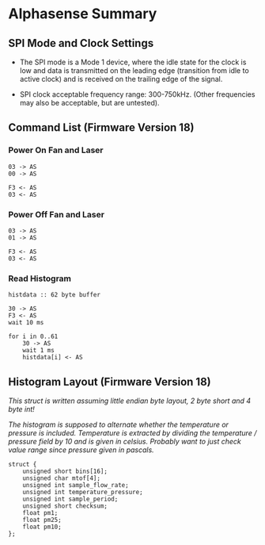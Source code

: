 # Alphasense Summary

## SPI Mode and Clock Settings

* The SPI mode is a Mode 1 device, where the idle state for the clock is low
and data is transmitted on the leading edge (transition from idle to active
clock) and is received on the trailing edge of the signal.

* SPI clock acceptable frequency range: 300-750kHz. (Other frequencies may
also be acceptable, but are untested).

## Command List (Firmware Version 18)

### Power On Fan and Laser

```
03 -> AS
00 -> AS

F3 <- AS
03 <- AS
```

### Power Off Fan and Laser

```
03 -> AS
01 -> AS

F3 <- AS
03 <- AS
```

### Read Histogram

```
histdata :: 62 byte buffer

30 -> AS
F3 <- AS
wait 10 ms

for i in 0..61
    30 -> AS
    wait 1 ms
    histdata[i] <- AS
```

## Histogram Layout (Firmware Version 18)

*This struct is written assuming little endian byte layout, 2 byte short
and 4 byte int!*

*The histogram is supposed to alternate whether the temperature or pressure is included. Temperature is extracted by dividing the temperature / pressure field by 10 and is given in celsius. Probably want to just check value range since pressure given in pascals.*

```
struct {
    unsigned short bins[16];
    unsigned char mtof[4];
    unsigned int sample_flow_rate;
    unsigned int temperature_pressure;
    unsigned int sample_period;
    unsigned short checksum;
    float pm1;
    float pm25;
    float pm10;
};
```
